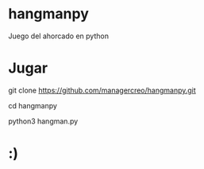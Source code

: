 # hangmanpy
Juego del ahorcado en python
# Jugar
git clone https://github.com/managercreo/hangmanpy.git

cd hangmanpy

python3 hangman.py

# :)
